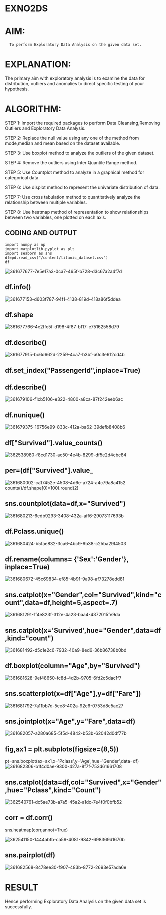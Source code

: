 # EXNO2DS
# AIM:
      To perform Exploratory Data Analysis on the given data set.
      
# EXPLANATION:
  The primary aim with exploratory analysis is to examine the data for distribution, outliers and anomalies to direct specific testing of your hypothesis.
  
# ALGORITHM:
STEP 1: Import the required packages to perform Data Cleansing,Removing Outliers and Exploratory Data Analysis.

STEP 2: Replace the null value using any one of the method from mode,median and mean based on the dataset available.

STEP 3: Use boxplot method to analyze the outliers of the given dataset.

STEP 4: Remove the outliers using Inter Quantile Range method.

STEP 5: Use Countplot method to analyze in a graphical method for categorical data.

STEP 6: Use displot method to represent the univariate distribution of data.

STEP 7: Use cross tabulation method to quantitatively analyze the relationship between multiple variables.

STEP 8: Use heatmap method of representation to show relationships between two variables, one plotted on each axis.

## CODING AND OUTPUT
```
import numpy as np
import matplotlib.pyplot as plt
import seaborn as sns 
df=pd.read_csv("/content/titanic_dataset.csv")
df
```
![361677677-7e5e17a3-0ca7-465f-b728-d3c67a2a4f7d](https://github.com/user-attachments/assets/988efb87-c540-48fd-a6d0-fe33f5e57b75)
## df.info()

![361677153-d603f787-94f1-4138-819d-418a86f5ddea](https://github.com/user-attachments/assets/e1f49bca-e714-417b-ae4a-7b2ce3709324)
## df.shape
![361677766-4e2ffc5f-d198-4f87-bf17-e75162558d79](https://github.com/user-attachments/assets/97d9098e-8c3c-4f7b-b8ef-fe4400699aaa)
## df.describe()
![361677915-bc6d662d-2259-4ca7-b3bf-a0c3e612cd4b](https://github.com/user-attachments/assets/1307157c-e110-4aea-a95a-fa4ca9f148f7)

## df.set_index("PassengerId",inplace=True)
## df.describe()
![361679106-f1cb5106-e322-4800-a8ca-87f242eeb6ac](https://github.com/user-attachments/assets/07936145-b19b-4821-ad42-5606a461f776)
## df.nunique()
![361679375-16756e99-833c-412a-ba62-39defb8408b6](https://github.com/user-attachments/assets/9e50613d-0c97-4831-aa9d-21cad20d5176)
## df["Survived"].value_counts()
![362538980-f8cd1730-ac50-4e4b-8299-df5e2d4cbc84](https://github.com/user-attachments/assets/710015ce-7fb3-444c-8559-fdd48203ee3e)

## per=(df["Survived"].value_

![361680002-ca17452e-4508-4d6e-a724-a4c79a8a4152](https://github.com/user-attachments/assets/002bd98c-11d4-40cb-b4c6-395467601517)
counts()/df.shape[0]*100).round(2)
## sns.countplot(data=df,x="Survived")
![361680213-6edb9293-3408-432a-aff6-29073117693b](https://github.com/user-attachments/assets/af255087-2259-43c4-9b33-9dfb90dcaf38)
## df.Pclass.unique()
![361680424-b5fae832-3ca6-4bc9-9b38-c25ba29f4503](https://github.com/user-attachments/assets/f173fde1-71ae-4faa-8cb5-d66e505df39b)
## df.rename(columns= {'Sex':'Gender'}, inplace=True)
![361680672-45c69834-ef85-4b91-9a98-af73278edd81](https://github.com/user-attachments/assets/66fa890b-add4-4f7e-80fb-ca9525800c52)
## sns.catplot(x="Gender",col="Survived",kind="count",data=df,height=5,aspect=.7)
![361681291-1f4e823f-312e-4a23-baa4-4372015fe9da](https://github.com/user-attachments/assets/3c673d38-27cc-4c1e-aeaa-990edfc54335)
## sns.catplot(x='Survived',hue="Gender",data=df,kind="count")

![361681492-d5c1e2c6-7932-40a9-8ed6-36b86738b0bd](https://github.com/user-attachments/assets/7fd601b0-5dc5-43af-9c8e-bd901a15bbc8)
 ## df.boxplot(column="Age",by="Survived")
 ![361681628-9ef48650-fc8d-4d2b-9705-6fd2c5dac1f7](https://github.com/user-attachments/assets/c0da1927-6181-4b81-9a33-32ddb3ad4ffa)
## sns.scatterplot(x=df["Age"],y=df["Fare"])
![361681792-7a11bb7d-5ee8-402a-92c6-0753d8e5ac27](https://github.com/user-attachments/assets/d66d2beb-f9a5-4bf0-80b0-90c5c56c3bb7)

## sns.jointplot(x="Age",y="Fare",data=df)
![361682057-a280a685-5f5d-4842-b53b-62042d0df77b](https://github.com/user-attachments/assets/7ad0241e-12ef-4306-baae-e0e582cdff2b)
 ## fig,ax1 = plt.subplots(figsize=(8,5))
 pt=sns.boxplot(ax=ax1,x='Pclass',y='Age',hue='Gender',data=df)
 ![361682306-b1f4d0ae-9300-427a-8f7f-753d61661708](https://github.com/user-attachments/assets/b45ce949-6ad2-4458-8967-83b6a2877359)
## sns.catplot(data=df,col="Survived",x="Gender",hue="Pclass",kind="Count")
![362540761-dc5ae73b-a7a5-45a2-a1dc-7e4f0f0bfb52](https://github.com/user-attachments/assets/ac1b5d57-2d66-451a-8134-9d041d46a26b)
## corr = df.corr()

sns.heatmap(corr,annot=True)

![362541150-1444abfb-ca59-4081-9842-698369d1670b](https://github.com/user-attachments/assets/fab28ab5-3ed8-4359-8bf6-6e382a183caf)

## sns.pairplot(df)
![361682568-8478ee30-f907-483b-8772-2693e57ada6e](https://github.com/user-attachments/assets/e94d0676-7750-4796-940d-84bd9cba670d)

# RESULT
Hence performing Exploratory Data Analysis on the given data set is successfully.
